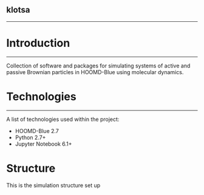 ## klotsa
***

# Introduction
***
Collection of software and packages for simulating systems of active and passive Brownian particles in HOOMD-Blue using molecular dynamics.

# Technologies
***
A list of technologies used within the project:
* HOOMD-Blue 2.7
* Python 2.7+
* Jupyter Notebook 6.1+

# Structure

This is the simulation structure set up
